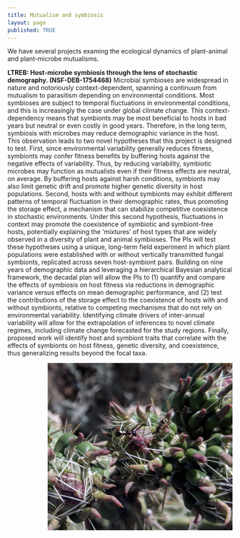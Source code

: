 ```yaml
---
title: Mutualism and symbiosis
layout: page
published: TRUE
---
```


 We have several projects examing the ecological dynamics of plant-animal and plant-microbe mutualisms. 

<strong>LTREB: Host-microbe symbiosis through the lens of stochastic demography. (NSF-DEB-1754468)</strong>
Microbial symbioses are widespread in nature and notoriously context-dependent, spanning a continuum
from mutualism to parasitism depending on environmental conditions. Most symbioses are subject to
temporal fluctuations in environmental conditions, and this is increasingly the case under global climate
change. This context-dependency means that symbionts may be most beneficial to hosts in bad years but
neutral or even costly in good years. Therefore, in the long term, symbiosis with microbes may reduce
demographic variance in the host. This observation leads to two novel hypotheses that this project is
designed to test. First, since environmental variability generally reduces fitness, symbionts may confer
fitness benefits by buffering hosts against the negative effects of variability. Thus, by reducing variability,
symbiotic microbes may function as mutualists even if their fitness effects are neutral, on average. By
buffering hosts against harsh conditions, symbionts may also limit genetic drift and promote higher
genetic diversity in host populations. Second, hosts with and without symbionts may exhibit different
patterns of temporal fluctuation in their demographic rates, thus promoting the storage effect, a
mechanism that can stabilize competitive coexistence in stochastic environments. Under this second
hypothesis, fluctuations in context may promote the coexistence of symbiotic and symbiont-free hosts,
potentially explaining the ‘mixtures’ of host types that are widely observed in a diversity of plant and
animal symbioses. The PIs will test these hypotheses using a unique, long-term field experiment in which
plant populations were established with or without vertically transmitted fungal symbionts, replicated
across seven host-symbiont pairs. Building on nine years of demographic data and leveraging a
hierarchical Bayesian analytical framework, the decadal plan will allow the PIs to (1) quantify and
compare the effects of symbiosis on host fitness via reductions in demographic variance versus effects on
mean demographic performance, and (2) test the contributions of the storage effect to the coexistence of
hosts with and without symbionts, relative to competing mechanisms that do not rely on environmental
variability. Identifying climate drivers of inter-annual variability will allow for the extrapolation of
inferences to novel climate regimes, including climate change forecasted for the study regions. Finally,
proposed work will identify host and symbiont traits that correlate with the effects of symbionts on host
fitness, genetic diversity, and coexistence, thus generalizing results beyond the focal taxa.

<img style="float: right; margin: 0px 0px 0px 10px;" src="/assets/images/ants_cholla.jpg" width="413.75" height="374.5" alt="L. apiculatum feeding on C. imbricata extra-floral nectar"  /> 




